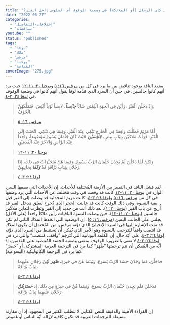 ```yaml
---
title: "الإعتراض ٢٧٥، هل كان الرجال (أو الملائكة) في وضعية الوقوف أم الجلوس داخل القبر؟"
date: "2022-06-27"
categories: 
  - "إختلافات-التفاصيل"
  - "تناقضات"
youtube: ""
status: "published"
tags: 
  - "لوقا"
  - "ملاك"
  - "مرقس"
  - "يوحنا"
  - "القيامة"
coverImage: "275.jpg"
---
```


يعتقد الناقد بوجود تناقض بين ما يرد في كل من [مرقس ١٦: ٥](https://my.bible.com/bible/101/MRK.16.5) و[يوحنا ٢٠: ١١-١٢](https://my.bible.com/bible/101/JHN.20.11-12) حيت يرد أنهم كانوا جالسين، في حين أن السرد الذي قدَّمه لوقا يقول أنهم كانوا في وضعية الوقوف في [لوقا ٢٤: ٣-٤](https://my.bible.com/bible/101/LUK.24.3-4).

> وَإِذْ دَخَلْنَ الْقَبْرَ، رَأَيْنَ فِي الْجِهَةِ الْيُمْنَى شَابّاً **_جَالِساً_**، لابِساً ثَوْباً أَبْيَضَ، فَتَمَلَّكَهُنَّ الْخَوْفُ.

> [مرقس ١٦: ٥](https://my.bible.com/bible/101/MRK.16.5)

> أَمَّا مَرْيَمُ فَظَلَّتْ وَاقِفَةً فِي الْخَارِجِ تَبْكِي عِنْدَ الْقَبْرِ. وَفِيمَا هِيَ تَبْكِي، انْحَنَتْ إِلَى الْقَبْرِ. فَرَأَتْ مَلاكَيْنِ بِثِيَابٍ بِيضٍ، **_جَالِسَيْنِ_** حَيْثُ كَانَ جُثْمَانُ يَسُوعَ مَوْضُوعاً، وَاحِداً عِنْدَ الرَّأْسِ وَالآخَرَ عِنْدَ الْقَدَمَيْنِ.

> [يوحنا ٢٠: ١١-١٢](https://my.bible.com/bible/101/JHN.20.11-12)

> وَلكِنْ لَمَّا دَخَلْنَ لَمْ يَجِدْنَ جُثْمَانَ الرَّبِّ يَسُوعَ. وَفِيمَا هُنَّ مُتَحَيِّرَاتٌ فِي ذلِكَ، إِذَا رَجُلانِ بِثِيَابٍ بَرَّاقَةٍ قَدْ **_وَقَفَا_** بِجَانِبِهِنَّ.

> [لوقا ٢٤: ٣-٤](https://my.bible.com/bible/101/LUK.24.3-4)

لقد فشل الناقد في التمييز بين الأزمنة المُختلفة للأحداث. إن الأحداث التي يصفها السرد الوارد في [يوحنا ٢٠: ١١-١٢](https://my.bible.com/bible/101/JHN.20.11-12) كانت قد وقعت في وقت مُختلف عن الأحداث التي يرد وصفها في كل من [مرقس ١٦: ٥](https://my.bible.com/bible/101/MRK.16.5) و[لوقا ٢٤: ٣-٤](https://my.bible.com/bible/101/LUK.24.3-4). كانت مريم المجدلية قد وصلت إلى القبر قبل بقية النسوة، وفي ذلك الوقت كانت قد عاينت الحجر الذي دُحرِجَ ليغلق مَدخل القبر قد أُزيح عن باب القبر ([يوحنا ٢٠: ١](https://my.bible.com/bible/101/JHN.20.1)). بعد ذلك أتت من جديد إلى القبر ونَظَرَت لتعاين ملاكَين جالسين ([يوحنا ٢٠: ١١-١٢](https://my.bible.com/bible/101/JHN.20.11-12)). حين وصلت النسوة الباقيات رأين ملاكاً واحداً (على الأقل) يجلس على الجانب اليمين ([مرقس ١٦: ٥](https://my.bible.com/bible/101/MRK.16.5)). إن الوضعية التي اتخذها الملاك الثاني لم تكن قد تمت الإشارة إليها في السرد الإنجيليّ الذي دوَّنه مرقس. من المُحتمل أن يكون الملاك قد انتصب واقفاً للترحيب بالنسوة وهو الأمر الذي يُمكن أن يُستنبط من السرد الذي دوَّنه [لوقا ٢٤: ٣-٤](https://my.bible.com/bible/101/LUK.24.3-4). على أيّة حال، إن الكلمة اليونانية التي تُتَرجَم ”واقف، مُنتصب“ والتي ترد في [لوقا ٢٤: ٣-٤](https://my.bible.com/bible/101/LUK.24.3-4) لا تعني بالضرورة الوقوف بمعنى وضعية الجسد المُنتصبة على القدمين، إذ أنَّه من المُمكن أن تتم ترجمتها ”ظَهَرَ“ كما يرد في الترجمة العربية المشتركة، أو ”حَضَرَ“ كما يرد في الترجمة الكاثوليكية (اليسوعية).

> فدَخَلْنَ، فما وَجَدْنَ جسَدَ الرّبّ يَسوعَ. وبَينَما هُنّ في حَيرَةٍ، **_ظهَرَ_** لَهُنّ رَجُلانِ علَيهِما ثِيابٌ بَرّاقَةٌ، 

> [لوقا ٢٤: ٣-٤](https://my.bible.com/bible/67/LUK.24.3-4.المشتركة)

> فدَخَلنَ فلَم يَجِدنَ جُثْمانَ الرَّبِّ يسوع. وبَينَما هُنَّ في حَيرَةٍ مِن ذٰلك، إِذ **_حَضَرَهُنَّ_** رَجُلانِ علَيهِما ثِيابٌ بَرَّاقَة، 

> [لوقا ٢٤: ٣-٤](https://my.bible.com/bible/1981/LUK.24.3-4.ت.ك.ع)

إن القراءة الأمينة والدقيقة للنص الكتابي لا تتطلب الكثير من المجهود، إذ أن مقارنة بسيطة للترجمات العربية قد تكون كافية لإزالة أيّة التباس أو غموض.
